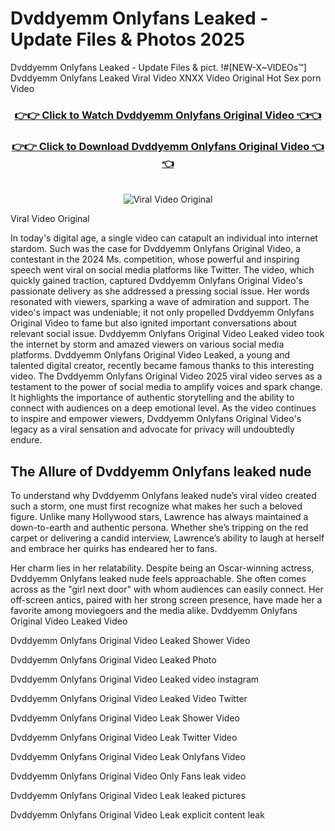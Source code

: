 # Dvddyemm Onlyfans Leaked - Update Files & Photos 2025

Dvddyemm Onlyfans Leaked - Update Files & pict. !#[NEW-X~VIDEOs™] Dvddyemm Onlyfans Leaked Viral Video XNXX Video Original Hot Sex porn Video
<br>
<div align="center">
<h3><a href="https://links2leaks.com?utm_source=dvddyemm&utm_medium=gitlong" rel="nofollow">👉👉 Click to Watch Dvddyemm Onlyfans Original Video 👈👈</a></h3>
<h3><a href="https://links2leaks.com?utm_source=dvddyemm&utm_medium=gitlong" rel="nofollow">👉👉 Click to Download Dvddyemm Onlyfans Original Video 👈👈</a></h3>
<br>
<a href="https://links2leaks.com?utm_source=dvddyemm&utm_medium=gitlong" rel="nofollow"><img src="https://i.ibb.co/Gkj2r4b/banner.png" alt="Viral Video Original" style="max-width: 100%; display: inline-block;" data-target="animated-image.originalImage"></a>
</div>

Viral Video Original

In today's digital age, a single video can catapult an individual into internet stardom. Such was the case for Dvddyemm Onlyfans Original Video, a contestant in the 2024 Ms. competition, whose powerful and inspiring speech went viral on social media platforms like Twitter.
The video, which quickly gained traction, captured Dvddyemm Onlyfans Original Video's passionate delivery as she addressed a pressing social issue. Her words resonated with viewers, sparking a wave of admiration and support. The video's impact was undeniable; it not only propelled Dvddyemm Onlyfans Original Video to fame but also ignited important conversations about relevant social issue.
Dvddyemm Onlyfans Original Video Leaked video took the internet by storm and amazed viewers on various social media platforms. Dvddyemm Onlyfans Original Video Leaked, a young and talented digital creator, recently became famous thanks to this interesting video.
The Dvddyemm Onlyfans Original Video 2025 viral video serves as a testament to the power of social media to amplify voices and spark change. It highlights the importance of authentic storytelling and the ability to connect with audiences on a deep emotional level. As the video continues to inspire and empower viewers, Dvddyemm Onlyfans Original Video's legacy as a viral sensation and advocate for privacy will undoubtedly endure.

<h2>The Allure of Dvddyemm Onlyfans leaked nude</h2>


To understand why Dvddyemm Onlyfans leaked nude’s viral video created such a storm, one must first recognize what makes her such a beloved figure. Unlike many Hollywood stars, Lawrence has always maintained a down-to-earth and authentic persona. Whether she’s tripping on the red carpet or delivering a candid interview, Lawrence’s ability to laugh at herself and embrace her quirks has endeared her to fans.

Her charm lies in her relatability. Despite being an Oscar-winning actress, Dvddyemm Onlyfans leaked nude feels approachable. She often comes across as the "girl next door" with whom audiences can easily connect. Her off-screen antics, paired with her strong screen presence, have made her a favorite among moviegoers and the media alike.
Dvddyemm Onlyfans Original Video Leaked Video

Dvddyemm Onlyfans Original Video Leaked Shower Video

Dvddyemm Onlyfans Original Video Leaked Photo

Dvddyemm Onlyfans Original Video Leaked video instagram

Dvddyemm Onlyfans Original Video Leaked Video Twitter

Dvddyemm Onlyfans Original Video Leak Shower Video

Dvddyemm Onlyfans Original Video Leak Twitter Video

Dvddyemm Onlyfans Original Video Leak Onlyfans Video

Dvddyemm Onlyfans Original Video Only Fans leak video

Dvddyemm Onlyfans Original Video Leak leaked pictures

Dvddyemm Onlyfans Original Video Leak explicit content leak